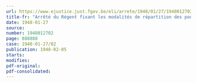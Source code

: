 ```yaml
---
url: https://www.ejustice.just.fgov.be/eli/arrete/1948/01/27/1948012702/justel
title-fr: "Arrêté du Régent fixant les modalités de répartition des pourboires mis en commun"
date: 1948-01-27
source:
number: 1948012702
page: 888888
case: 1948-01-27/02
publication: 1948-02-05
starts:
modifies:
pdf-original:
pdf-consolidated:
---
```


